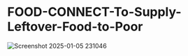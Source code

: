 # FOOD-CONNECT-To-Supply-Leftover-Food-to-Poor
![Screenshot 2025-01-05 231046](https://github.com/user-attachments/assets/0a741a1d-30bd-41cf-b3bf-e26d0530f060)
